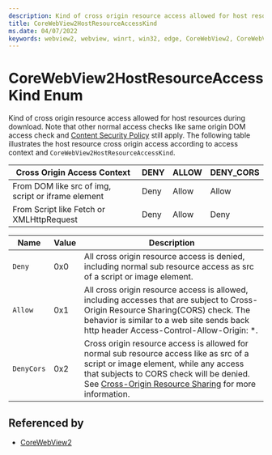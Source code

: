 ```yaml
---
description: Kind of cross origin resource access allowed for host resources during download.
title: CoreWebView2HostResourceAccessKind
ms.date: 04/07/2022
keywords: webview2, webview, winrt, win32, edge, CoreWebView2, CoreWebView2Controller, browser control, edge html, CoreWebView2HostResourceAccessKind
---
```


# CoreWebView2HostResourceAccessKind Enum

Kind of cross origin resource access allowed for host resources during download.
Note that other normal access checks like same origin DOM access check and [Content Security Policy](https://developer.mozilla.org/docs/Web/HTTP/CSP) still apply.
The following table illustrates the host resource cross origin access according to access context and `CoreWebView2HostResourceAccessKind`.

Cross Origin Access Context | DENY | ALLOW | DENY_CORS
--- | --- | --- | ---
From DOM like src of img, script or iframe element| Deny | Allow | Allow
From Script like Fetch or XMLHttpRequest| Deny | Allow | Deny

| Name |  Value | Description |
|--|--|--|
|`Deny` | 0x0  |  All cross origin resource access is denied, including normal sub resource access as src of a script or image element.|
|`Allow` | 0x1  |  All cross origin resource access is allowed, including accesses that are subject to Cross-Origin Resource Sharing(CORS) check. The behavior is similar to a web site sends back http header Access-Control-Allow-Origin: *.|
|`DenyCors` | 0x2  |  Cross origin resource access is allowed for normal sub resource access like as src of a script or image element, while any access that subjects to CORS check will be denied. See [Cross-Origin Resource Sharing](https://developer.mozilla.org/docs/Web/HTTP/CORS) for more information.|


## Referenced by

- [CoreWebView2](corewebview2.md)
